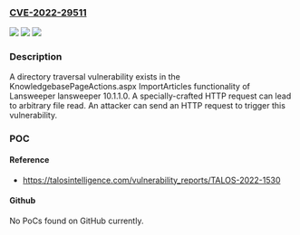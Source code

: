 ### [CVE-2022-29511](https://cve.mitre.org/cgi-bin/cvename.cgi?name=CVE-2022-29511)
![](https://img.shields.io/static/v1?label=Product&message=lansweeper&color=blue)
![](https://img.shields.io/static/v1?label=Version&message=n%2Fa&color=blue)
![](https://img.shields.io/static/v1?label=Vulnerability&message=CWE-22%3A%20Improper%20Limitation%20of%20a%20Pathname%20to%20a%20Restricted%20Directory%20('Path%20Traversal')&color=brighgreen)

### Description

A directory traversal vulnerability exists in the KnowledgebasePageActions.aspx ImportArticles functionality of Lansweeper lansweeper 10.1.1.0. A specially-crafted HTTP request can lead to arbitrary file read. An attacker can send an HTTP request to trigger this vulnerability.

### POC

#### Reference
- https://talosintelligence.com/vulnerability_reports/TALOS-2022-1530

#### Github
No PoCs found on GitHub currently.

